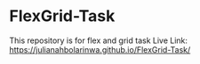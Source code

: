 # FlexGrid-Task
This repository is for flex and grid task
Live Link: https://julianahbolarinwa.github.io/FlexGrid-Task/
